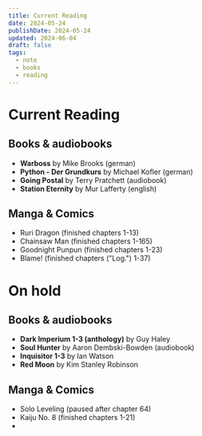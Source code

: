 ```yaml
---
title: Current Reading
date: 2024-05-24
publishDate: 2024-05-24
updated: 2024-06-04
draft: false
tags:
  - note
  - books
  - reading
---
```

 
# Current Reading

## Books & audiobooks

- **Warboss** by Mike Brooks (german)
- **Python - Der Grundkurs** by Michael Kofler (german)
- **Going Postal** by Terry Pratchett (audiobook)
- **Station Eternity** by Mur Lafferty (english)

## Manga & Comics

- Ruri Dragon (finished chapters 1-13)
- Chainsaw Man (finished chapters 1-165)
- Goodnight Punpun (finished chapters 1-23)
- Blame! (finished chapters ("Log.") 1-37)


# On hold

## Books & audiobooks

- **Dark Imperium 1-3 (anthology)** by Guy Haley
- **Soul Hunter** by Aaron Dembski-Bowden (audiobook)
- **Inquisitor 1-3** by Ian Watson
- **Red Moon** by Kim Stanley Robinson

## Manga & Comics

- Solo Leveling (paused after chapter 64)
- Kaiju No. 8 (finished chapters 1-21)
- 